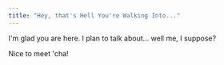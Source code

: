 ```yaml
---
title: "Hey, that's Hell You're Walking Into..."
---
```


I'm glad you are here. I plan to talk about... well me, I suppose?

Nice to meet 'cha!
